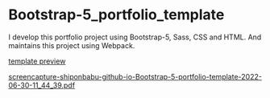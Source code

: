 # Bootstrap-5_portfolio_template
I develop this portfolio project using Bootstrap-5, Sass, CSS and HTML. And maintains this project using Webpack.

[template preview](https://shiponbabu.github.io/Bootstrap-5_portfolio_template/)


[screencapture-shiponbabu-github-io-Bootstrap-5-portfolio-template-2022-06-30-11_44_39.pdf](https://github.com/shiponbabu/Bootstrap-5_portfolio_template/files/9016750/screencapture-shiponbabu-github-io-Bootstrap-5-portfolio-template-2022-06-30-11_44_39.pdf)
